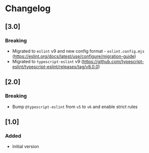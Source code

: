 # Changelog

## [3.0]
### Breaking
- Migrated to `eslint` v9 and new config format - `eslint.config.mjs` (https://eslint.org/docs/latest/use/configure/migration-guide)
- Migrated to `typescript-eslint` v9 (https://github.com/typescript-eslint/typescript-eslint/releases/tag/v8.0.0)

## [2.0]
### Breaking
- Bump `@typescript-eslint` from `v5` to `v6` and enable strict rules

## [1.0]
### Added
- Initial version
